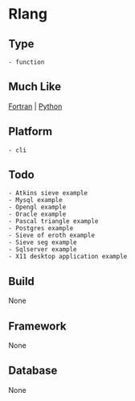 # Rlang

## Type
	- function
## Much Like
[Fortran](FORTRAN.md) | [Python](PYTHON.md)
## Platform
	- cli
## Todo
	- Atkins sieve example
	- Mysql example
	- Opengl example
	- Oracle example
	- Pascal triangle example
	- Postgres example
	- Sieve of eroth example
	- Sieve seg example
	- Sqlserver example
	- X11 desktop application example
## Build
None
## Framework
None
## Database
None